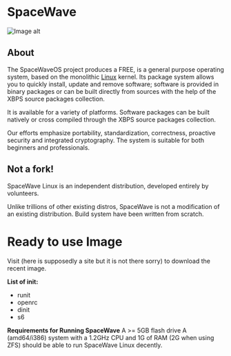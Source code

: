 # SpaceWave

<p align="center">
     
</p>

![Image alt](https://github.com/TechVenture-Society/SpaceWavelinux/blob/main/rr.png)

<p align="center">
 
  
</p>

## About

The SpaceWaveOS project produces a FREE,  is a general purpose operating system, based on the monolithic [Linux](https://www.kernel.org/) kernel. Its package system allows you to quickly install, update and remove software; software is provided in binary packages or can be built directly from sources with the help of the XBPS source packages collection.

It is available for a variety of platforms. Software packages can be built natively or cross compiled through the XBPS source packages collection.

Our efforts emphasize portability, standardization, correctness, proactive security and integrated cryptography.
The system is suitable for both beginners and professionals.


## Not a fork!

SpaceWave Linux is an independent distribution, developed entirely by volunteers.

Unlike trillions of other existing distros, SpaceWave is not a modification of an existing distribution. Build system have been written from scratch.


# Ready to use Image
 
Visit (here is supposedly a site but it is not there sorry) to download the recent image.

**List of init:**
- runit
- openrc
- dinit
- s6


**Requirements for Running SpaceWave**
A >= 5GB flash drive
A (amd64/i386) system with a 1.2GHz CPU and 1G of RAM (2G when using ZFS) should be able to run SpaceWave Linux decently.

